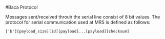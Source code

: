 #Baca Protocol

Messages sent/received throuh the serial line consist of 8 bit values.
The protocol for serial communication used at MRS is defined as follows:

```
['b'][payload_size][id][payload]...[payload][checksum]
```